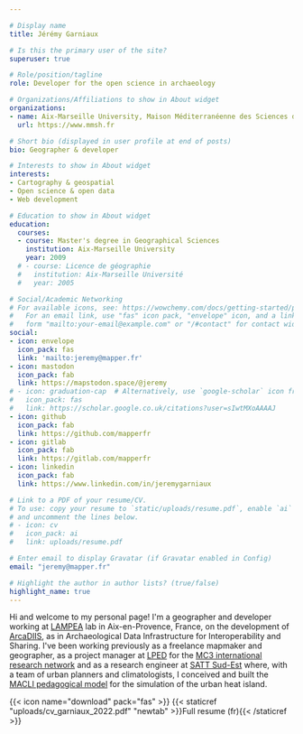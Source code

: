 ```yaml
---

# Display name
title: Jérémy Garniaux

# Is this the primary user of the site?
superuser: true

# Role/position/tagline
role: Developer for the open science in archaeology

# Organizations/Affiliations to show in About widget
organizations:
- name: Aix-Marseille University, Maison Méditerranéenne des Sciences de l'Homme
  url: https://www.mmsh.fr

# Short bio (displayed in user profile at end of posts)
bio: Geographer & developer

# Interests to show in About widget
interests:
- Cartography & geospatial
- Open science & open data
- Web development

# Education to show in About widget
education:
  courses:
  - course: Master's degree in Geographical Sciences
    institution: Aix-Marseille University
    year: 2009
  # - course: Licence de géographie
  #   institution: Aix-Marseille Université
  #   year: 2005

# Social/Academic Networking
# For available icons, see: https://wowchemy.com/docs/getting-started/page-builder/#icons
#   For an email link, use "fas" icon pack, "envelope" icon, and a link in the
#   form "mailto:your-email@example.com" or "/#contact" for contact widget.
social:
- icon: envelope
  icon_pack: fas
  link: 'mailto:jeremy@mapper.fr'
- icon: mastodon
  icon_pack: fab
  link: https://mapstodon.space/@jeremy
# - icon: graduation-cap  # Alternatively, use `google-scholar` icon from `ai` icon pack
#   icon_pack: fas
#   link: https://scholar.google.co.uk/citations?user=sIwtMXoAAAAJ
- icon: github
  icon_pack: fab
  link: https://github.com/mapperfr
- icon: gitlab
  icon_pack: fab
  link: https://gitlab.com/mapperfr
- icon: linkedin
  icon_pack: fab
  link: https://www.linkedin.com/in/jeremygarniaux

# Link to a PDF of your resume/CV.
# To use: copy your resume to `static/uploads/resume.pdf`, enable `ai` icons in `params.toml`, 
# and uncomment the lines below.
# - icon: cv
#   icon_pack: ai
#   link: uploads/resume.pdf

# Enter email to display Gravatar (if Gravatar enabled in Config)
email: "jeremy@mapper.fr"

# Highlight the author in author lists? (true/false)
highlight_name: true
---
```


Hi and welcome to my personal page! I'm a geographer and developer working at [LAMPEA](https://lampea.cnrs.fr) lab in Aix-en-Provence, France, on the development of [ArcaDIIS](https://arcadiis.science), as in Archaeological Data Infrastructure for Interoperability and Sharing. I've been working previously as a freelance mapmaker and geographer, as a project manager at [LPED](https://lped.fr) for the [MC3 international research network](https://mc3.lped.fr) and as a research engineer at [SATT Sud-Est](https://sattse.com/) where, with a team of urban planners and climatologists, I conceived and built the [MACLI pedagogical model](https://gomet.net/environnement-macli-un-kit-pedagogique-pour-comprendre-les-microclimats-urbains/) for the simulation of the urban heat island. 

{{< icon name="download" pack="fas" >}} {{< staticref "uploads/cv_garniaux_2022.pdf" "newtab" >}}Full resume (fr){{< /staticref >}}

